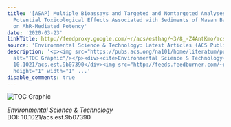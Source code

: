 ```yaml
---
title: '[ASAP] Multiple Bioassays and Targeted and Nontargeted Analyses to Characterize
  Potential Toxicological Effects Associated with Sediments of Masan Bay: Focusing
  on AhR-Mediated Potency'
date: '2020-03-23'
linkTitle: http://feedproxy.google.com/~r/acs/esthag/~3/8_-Z4AntKmo/acs.est.9b07390
source: 'Environmental Science & Technology: Latest Articles (ACS Publications)'
description: '<p><img src="https://pubs.acs.org/na101/home/literatum/publisher/achs/journals/content/esthag/0/esthag.ahead-of-print/acs.est.9b07390/20200323/images/medium/es9b07390_0005.gif"
  alt="TOC Graphic"/></p><div><cite>Environmental Science & Technology</cite></div><div>DOI:
  10.1021/acs.est.9b07390</div><img src="http://feeds.feedburner.com/~r/acs/esthag/~4/8_-Z4AntKmo"
  height="1" width="1" ...'
disable_comments: true
---
```

<p><img src="https://pubs.acs.org/na101/home/literatum/publisher/achs/journals/content/esthag/0/esthag.ahead-of-print/acs.est.9b07390/20200323/images/medium/es9b07390_0005.gif" alt="TOC Graphic"/></p><div><cite>Environmental Science & Technology</cite></div><div>DOI: 10.1021/acs.est.9b07390</div><img src="http://feeds.feedburner.com/~r/acs/esthag/~4/8_-Z4AntKmo" height="1" width="1" ...